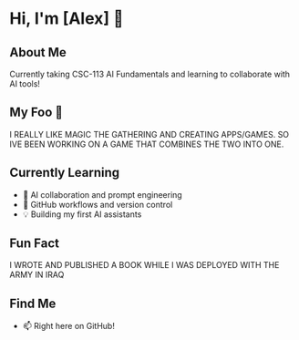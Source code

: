 # Hi, I'm [Alex] 👋

## About Me
Currently taking CSC-113 AI Fundamentals and learning to collaborate with AI tools!

## My Foo 🎯
I REALLY LIKE MAGIC THE GATHERING AND CREATING APPS/GAMES. SO IVE BEEN WORKING ON A GAME THAT COMBINES
THE TWO INTO ONE.

## Currently Learning
- 🤖 AI collaboration and prompt engineering
- 🐙 GitHub workflows and version control
- 💡 Building my first AI assistants

## Fun Fact
I WROTE AND PUBLISHED A BOOK WHILE I WAS DEPLOYED WITH THE ARMY IN IRAQ

## Find Me
- 📫 Right here on GitHub!
